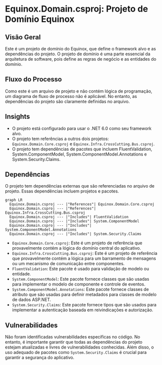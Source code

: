 # Equinox.Domain.csproj: Projeto de Domínio Equinox

## Visão Geral
Este é um projeto de domínio do Equinox, que define o framework alvo e as dependências do projeto. O projeto de domínio é uma parte essencial da arquitetura de software, pois define as regras de negócio e as entidades do domínio.

## Fluxo do Processo
Como este é um arquivo de projeto e não contém lógica de programação, um diagrama de fluxo de processo não é aplicável. No entanto, as dependências do projeto são claramente definidas no arquivo.

## Insights
- O projeto está configurado para usar o .NET 6.0 como seu framework alvo.
- O projeto tem referências a outros dois projetos: `Equinox.Domain.Core.csproj` e `Equinox.Infra.CrossCutting.Bus.csproj`.
- O projeto tem dependências de pacotes que incluem FluentValidation, System.ComponentModel, System.ComponentModel.Annotations e System.Security.Claims.

## Dependências
O projeto tem dependências externas que são referenciadas no arquivo de projeto. Essas dependências incluem projetos e pacotes.

```mermaid
graph LR
  Equinox.Domain.csproj --- |"References"| Equinox.Domain.Core.csproj
  Equinox.Domain.csproj --- |"References"| Equinox.Infra.CrossCutting.Bus.csproj
  Equinox.Domain.csproj --- |"Includes"| FluentValidation
  Equinox.Domain.csproj --- |"Includes"| System.ComponentModel
  Equinox.Domain.csproj --- |"Includes"| System.ComponentModel.Annotations
  Equinox.Domain.csproj --- |"Includes"| System.Security.Claims
```

- `Equinox.Domain.Core.csproj`: Este é um projeto de referência que provavelmente contém a lógica do domínio central do aplicativo.
- `Equinox.Infra.CrossCutting.Bus.csproj`: Este é um projeto de referência que provavelmente contém a lógica para um barramento de mensagens ou um mecanismo de comunicação entre componentes.
- `FluentValidation`: Este pacote é usado para validação de modelo ou entidade.
- `System.ComponentModel`: Este pacote fornece classes que são usadas para implementar o modelo de componente e controle de eventos.
- `System.ComponentModel.Annotations`: Este pacote fornece classes de atributo que são usadas para definir metadados para classes de modelo de dados ASP.NET.
- `System.Security.Claims`: Este pacote fornece tipos que são usados para implementar a autenticação baseada em reivindicações e autorização.

## Vulnerabilidades
Não foram identificadas vulnerabilidades específicas no código. No entanto, é importante garantir que todas as dependências do projeto estejam atualizadas e livres de vulnerabilidades conhecidas. Além disso, o uso adequado de pacotes como `System.Security.Claims` é crucial para garantir a segurança do aplicativo.